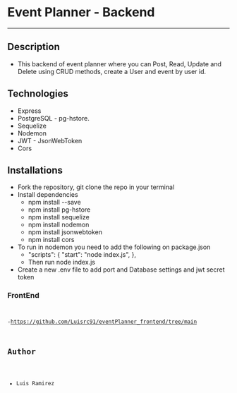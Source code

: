 # Event Planner - Backend

---

## Description

- This backend of event planner where you can Post, Read, Update and Delete using CRUD methods, create a User and event by user id.


## Technologies

- Express
- PostgreSQL - pg-hstore.
- Sequelize
- Nodemon
- JWT - JsonWebToken
- Cors

## Installations
- Fork the repository, git clone the repo in your terminal
- Install dependencies
    - npm install --save
    - npm install pg-hstore
    - npm install sequelize
    - npm install nodemon 
    - npm install jsonwebtoken
    - npm install cors
- To run in nodemon you need to add the following on package.json
    - "scripts": {
    "start": "node index.js",
    },
    - Then run node index.js
- Create a new .env file to add port and Database settings and jwt secret token
### FrontEnd <code>
   -https://github.com/Luisrc91/eventPlanner_frontend/tree/main 
## Author
- Luis Ramirez
